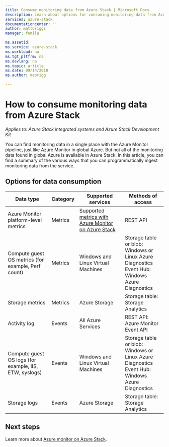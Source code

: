 ```yaml
---
title: Consume monitoring data from Azure Stack | Microsoft Docs
description: Learn about options for consuming monitoring data from Azure Stack.
services: azure-stack
documentationcenter: ''
author: mattbriggs
manager: femila

ms.assetid:
ms.service: azure-stack
ms.workload: na
ms.tgt_pltfrm: na
ms.devlang: na
ms.topic: article
ms.date: 09/14/2018
ms.author: mabrigg

---
```


# How to consume monitoring data from Azure Stack

*Applies to: Azure Stack integrated systems and Azure Stack Development Kit*

You can find monitoring data in a single place with the Azure Monitor pipeline, just like Azure Monitor in global Azure. But not all of the monitoring data found in global Azure is available in Azure Stack. In this article, you can find a summary of the various ways that you can programmatically ingest monitoring data from the service.
 
## Options for data consumption

| Data type | Category | Supported services | Methods of access |
|-------------------------------------------------------------|----------|------------------------------------------------------------------------|----------------------------------------------------------------------------------------------------|
| Azure Monitor platform-level metrics | Metrics | [Supported metrics with Azure Monitor on Azure Stack](azure-stack-metrics-supported.md) | REST API |
| Compute guest OS metrics (for example, Perf count) | Metrics | Windows and Linux Virtual Machines | Storage table or blob:<br>Windows or Linux Azure Diagnostics <br>Event Hub:<br>Windows Azure Diagnostics |
| Storage metrics | Metrics | Azure Storage | Storage table:<br>Storage Analytics |
| Activity log | Events | All Azure Services | REST API:<br>Azure Monitor Event API |
| Compute guest OS logs (for example,  IIS, ETW, syslogs) | Events | Windows and Linux Virtual Machines | Storage table or blob:<br>Windows or Linux Azure Diagnostics <br>Event Hub:<br>Windows Azure Diagnostics |
| Storage logs | Events | Azure Storage | Storage table:<br>Storage Analytics |

## Next steps

Learn more about [Azure monitor on Azure Stack](azure-stack-metrics-azure-data.md).
